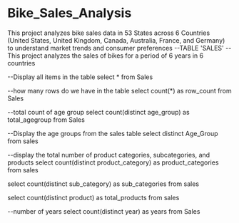 # Bike_Sales_Analysis
This project analyzes bike sales data in 53 States across 6 Countries (United States, United Kingdom, Canada, Australia, France, and Germany) to understand market trends and consumer preferences
--TABLE 'SALES'
--This project analyzes the sales of bikes for a period of 6 years in 6 countries

--Display all items in the table
select * 
from Sales

--how many rows do we have in the table
select count(*) as row_count
from Sales

--total count of age group
select count(distinct age_group) as total_agegroup
from Sales

--Display the age groups from the sales table
select distinct Age_Group 
from sales

--display the total number of product categories, subcategories, and products
select count(distinct product_category) as product_categories 
from sales

select count(distinct sub_category) as sub_categories 
from sales

select count(distinct product) as total_products 
from sales

--number of years
select count(distinct year) as years
from Sales
